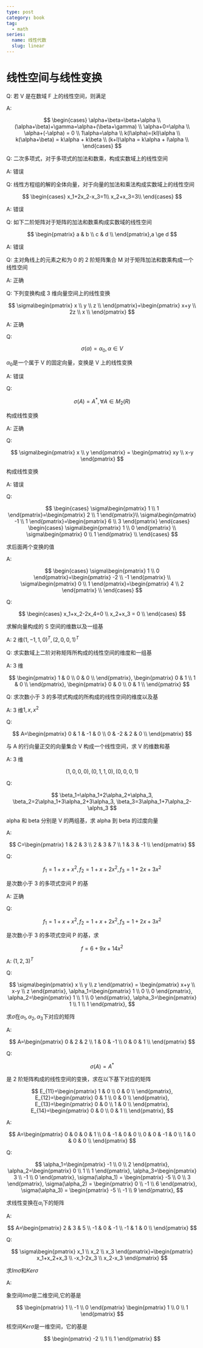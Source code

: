 ```yaml
---
type: post
category: book
tag:
  - math
series:
  name: 线性代数
  slug: linear
---
```


# 线性空间与线性变换

Q: 若 V 是在数域 F 上的线性空间，则满足

A:

$$
\begin{cases}
    \alpha+\beta=\beta+\alpha \\
    (\alpha+\beta)+\gamma=\alpha+(\beta+\gamma) \\
    \alpha+0=\alpha \\
    \alpha+(-\alpha) = 0 \\
    1\alpha=\alpha \\
    k(l\alpha)=(kl)\alpha \\
    k(\alpha+\beta) = k\alpha + k\beta \\
    (k+l)\alpha = k\alpha + l\alpha \\
\end{cases}
$$

Q: 二次多项式，对于多项式的加法和数乘，构成实数域上的线性空间

A: 错误

Q: 线性方程组的解的全体向量，对于向量的加法和乘法构成实数域上的线性空间

$$
\begin{cases}
    x_1+2x_2-x_3=1\\
    x_2+x_3=3\\
\end{cases}
$$

A: 错误

Q: 如下二阶矩阵对于矩阵的加法和数乘构成实数域的线性空间

$$
\begin{pmatrix}
    a & b \\
    c & d \\
\end{pmatrix},a \ge d
$$

A: 错误

Q: 主对角线上的元素之和为 0 的 2 阶矩阵集合 M 对于矩阵加法和数乘构成一个线性空间

A: 正确

Q: 下列变换构成 3 维向量空间上的线性变换

$$
\sigma\begin{pmatrix}
    x \\
    y \\
    z \\
\end{pmatrix}=\begin{pmatrix}
    x+y \\
    2z \\
    x \\
\end{pmatrix}
$$

A: 正确

Q:

$$
\sigma(\alpha)=\alpha_0,\alpha \in V
$$

$\alpha_0$是一个属于 V 的固定向量，变换是 V 上的线性变换

A: 错误

Q:

$$
\sigma(A)=A^*,\forall A \in M_2(R)
$$

构成线性变换

A: 正确

Q:

$$
\sigma\begin{pmatrix} x \\ y \end{pmatrix} = \begin{pmatrix}
    xy \\ x-y
\end{pmatrix}
$$

构成线性变换

A: 错误

Q:

$$
\begin{cases}
    \sigma\begin{pmatrix} 1 \\ 1 \end{pmatrix}=\begin{pmatrix} 2 \\ 1 \end{pmatrix}\\
    \sigma\begin{pmatrix} -1 \\ 1 \end{pmatrix}=\begin{pmatrix} 6 \\ 3 \end{pmatrix}
\end{cases}
\begin{cases}
    \sigma\begin{pmatrix} 1 \\ 0 \end{pmatrix} \\
    \sigma\begin{pmatrix} 0 \\ 1 \end{pmatrix} \\
\end{cases}
$$

求后面两个变换的值

A:

$$
\begin{cases}
    \sigma\begin{pmatrix}
        1 \\ 0
    \end{pmatrix}=\begin{pmatrix}
        -2 \\ -1
    \end{pmatrix} \\
    \sigma\begin{pmatrix}
        0 \\ 1
    \end{pmatrix}=\begin{pmatrix}
        4 \\ 2
    \end{pmatrix} \\
\end{cases}
$$

Q:

$$
\begin{cases}
    x_1+x_2-2x_4=0 \\
    x_2+x_3 = 0 \\
\end{cases}
$$

求解向量构成的 S 空间的维数以及一组基

A: 2 维$(1,-1,1,0)^T,(2,0,0,1)^T$

Q: 求实数域上二阶对称矩阵所构成的线性空间的维度和一组基

A: 3 维

$$
\begin{pmatrix}
    1 & 0 \\
    0 & 0 \\
\end{pmatrix},
\begin{pmatrix}
    0 & 1 \\
    1 & 0 \\
\end{pmatrix},
\begin{pmatrix}
    0 & 0 \\
    0 & 1 \\
\end{pmatrix}
$$

Q: 求次数小于 3 的多项式构成的所构成的线性空间的维度以及基

A: 3 维$1,x,x^2$

Q:

$$
A=\begin{pmatrix}
    0 & 1 & -1 & 0 \\
    0 & -2 & 2 & 0 \\
\end{pmatrix}
$$

与 A 的行向量正交的向量集合 V 构成一个线性空间，求 V 的维数和基

A: 3 维

$$
(1,0,0,0),(0,1,1,0),(0,0,0,1)
$$

Q:

$$
\beta_1=\alpha_1+2\alpha_2+\alpha_3,
\beta_2=2\alpha_1+3\alpha_2+3\alpha_3,
\beta_3=3\alpha_1+7\alpha_2-\alphs_3
$$

alpha 和 beta 分别是 V 的两组基，求 alpha 到 beta 的过度向量

A:

$$
C=\begin{pmatrix}
    1 & 2 & 3 \\
    2 & 3 & 7 \\
    1 & 3 & -1 \\
\end{pmatrix}
$$

Q:

$$
f_1=1+x+x^2,
f_2=1+x+2x^2,
f_3=1+2x+3x^2
$$

是次数小于 3 的多项式空间 P 的基

A: 正确

Q:

$$
f_1=1+x+x^2,
f_2=1+x+2x^2,
f_3=1+2x+3x^2
$$

是次数小于 3 的多项式空间 P 的基，求

$$f=6+9x+14x^2$$

A: $(1,2,3)^T$

Q:

$$
\sigma\begin{pmatrix}
    x \\ y \\ z
\end{pmatrix} = \begin{pmatrix}
    x+y \\ x-y \\ z
\end{pmatrix},
\alpha_1=\begin{pmatrix}
    1 \\ 0 \\ 0
\end{pmatrix},
\alpha_2=\begin{pmatrix}
    1 \\ 1 \\ 0
\end{pmatrix},
\alpha_3=\begin{pmatrix}
    1 \\ 1 \\ 1
\end{pmatrix},
$$

求$\sigma$在$\alpha_1,\alpha_2,\alpha_3$下对应的矩阵

A:

$$
A=\begin{pmatrix}
     0 & 2 & 2 \\
     1 & 0 & -1 \\
     0 & 0 & 1 \\
\end{pmatrix}
$$

Q:

$$
\sigma(A)=A^*
$$

是 2 阶矩阵构成的线性空间的变换，求在以下基下对应的矩阵

$$
E_{11}=\begin{pmatrix}
    1 & 0 \\
    0 & 0 \\
\end{pmatrix},
E_{12}=\begin{pmatrix}
    0 & 1 \\
    0 & 0 \\
\end{pmatrix},
E_{13}=\begin{pmatrix}
    0 & 0 \\
    1 & 0 \\
\end{pmatrix},
E_{14}=\begin{pmatrix}
    0 & 0 \\
    0 & 1 \\
\end{pmatrix},
$$

A:

$$
A=\begin{pmatrix}
    0 & 0 & 0 & 1 \\
    0 & -1 & 0 & 0 \\
    0 & 0 & -1 & 0 \\
    1 & 0 & 0 & 0 \\
\end{pmatrix}
$$

Q:

$$
\alpha_1=\begin{pmatrix}
    -1 \\ 0 \\ 2
\end{pmatrix},
\alpha_2=\begin{pmatrix}
    0 \\ 1 \\ 1
\end{pmatrix},
\alpha_3=\begin{pmatrix}
    3 \\ -1 \\ 0
\end{pmatrix},
\sigma(\alpha_1) = \begin{pmatrix}
    -5 \\ 0 \\ 3
\end{pmatrix},
\sigma(\alpha_2) = \begin{pmatrix}
    0 \\ -1 \\ 6
\end{pmatrix},
\sigma(\alpha_3) = \begin{pmatrix}
    -5 \\ -1 \\ 9
\end{pmatrix},
$$

求线性变换在$\alpha_i$下的矩阵

A:

$$
A=\begin{pmatrix}
    2 & 3 & 5 \\
    -1 & 0 & -1 \\
    -1 & 1 & 0 \\
\end{pmatrix}
$$

Q:

$$
\sigma\begin{pmatrix}
    x_1 \\ x_2 \\ x_3
\end{pmatrix}=\begin{pmatrix}
    x_1+x_2+x_3 \\
    -x_1-2x_3 \\
    x_2-x_3
\end{pmatrix}
$$

求$Im\sigma$和$Ker\sigma$

A:

象空间$Im\sigma$是二维空间,它的基是

$$
\begin{pmatrix}
    1 \\ -1 \\ 0
\end{pmatrix}
\begin{pmatrix}
    1 \\ 0 \\ 1
\end{pmatrix}
$$

核空间$Ker \sigma$是一维空间，它的基是

$$
\begin{pmatrix}
    -2 \\ 1 \\ 1
\end{pmatrix}
$$
